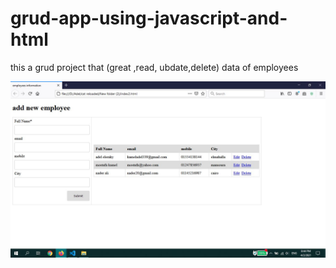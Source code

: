 # grud-app-using-javascript-and-html

this a grud project that (great ,read, ubdate,delete) data of employees

![](Capture.JPG)

